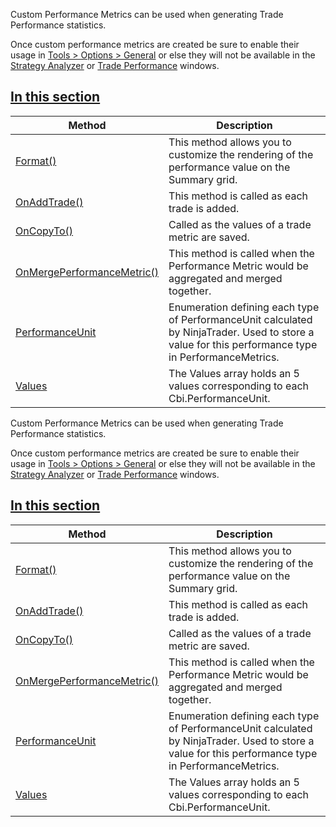 Custom Performance Metrics can be used when generating Trade Performance statistics.

Once custom performance metrics are created be sure to enable their usage in [Tools > Options > General](https://ninjatrader.com/support/helpGuides/nt8/NT%20HelpGuide%20English.html?general_section.htm) or else they will not be available in the [Strategy Analyzer](https://ninjatrader.com/support/helpGuides/nt8/?strategy_analyzer.htm) or [Trade Performance](https://ninjatrader.com/support/helpguides/nt8/?trade_performance.htm) windows.

## [In this section](https://developer.ninjatrader.com/docs/desktop/performance_metrics\#in-this-section)

| Method | Description |
| --- | --- |
| [Format()](https://developer.ninjatrader.com/docs/desktop/format) | This method allows you to customize the rendering of the performance value on the Summary grid. |
| [OnAddTrade()](https://developer.ninjatrader.com/docs/desktop/onaddtrade) | This method is called as each trade is added. |
| [OnCopyTo()](https://developer.ninjatrader.com/docs/desktop/oncopyto) | Called as the values of a trade metric are saved. |
| [OnMergePerformanceMetric()](https://developer.ninjatrader.com/docs/desktop/onmergeperformancemetric) | This method is called when the Performance Metric would be aggregated and merged together. |
| [PerformanceUnit](https://developer.ninjatrader.com/docs/desktop/performanceunit) | Enumeration defining each type of PerformanceUnit calculated by NinjaTrader. Used to store a value for this performance type in PerformanceMetrics. |
| [Values](https://developer.ninjatrader.com/docs/desktop/values) | The Values array holds an 5 values corresponding to each Cbi.PerformanceUnit. |

Custom Performance Metrics can be used when generating Trade Performance statistics.

Once custom performance metrics are created be sure to enable their usage in [Tools > Options > General](https://ninjatrader.com/support/helpGuides/nt8/NT%20HelpGuide%20English.html?general_section.htm) or else they will not be available in the [Strategy Analyzer](https://ninjatrader.com/support/helpGuides/nt8/?strategy_analyzer.htm) or [Trade Performance](https://ninjatrader.com/support/helpguides/nt8/?trade_performance.htm) windows.

## [In this section](https://developer.ninjatrader.com/docs/desktop/performance_metrics\#in-this-section)

| Method | Description |
| --- | --- |
| [Format()](https://developer.ninjatrader.com/docs/desktop/format) | This method allows you to customize the rendering of the performance value on the Summary grid. |
| [OnAddTrade()](https://developer.ninjatrader.com/docs/desktop/onaddtrade) | This method is called as each trade is added. |
| [OnCopyTo()](https://developer.ninjatrader.com/docs/desktop/oncopyto) | Called as the values of a trade metric are saved. |
| [OnMergePerformanceMetric()](https://developer.ninjatrader.com/docs/desktop/onmergeperformancemetric) | This method is called when the Performance Metric would be aggregated and merged together. |
| [PerformanceUnit](https://developer.ninjatrader.com/docs/desktop/performanceunit) | Enumeration defining each type of PerformanceUnit calculated by NinjaTrader. Used to store a value for this performance type in PerformanceMetrics. |
| [Values](https://developer.ninjatrader.com/docs/desktop/values) | The Values array holds an 5 values corresponding to each Cbi.PerformanceUnit. |